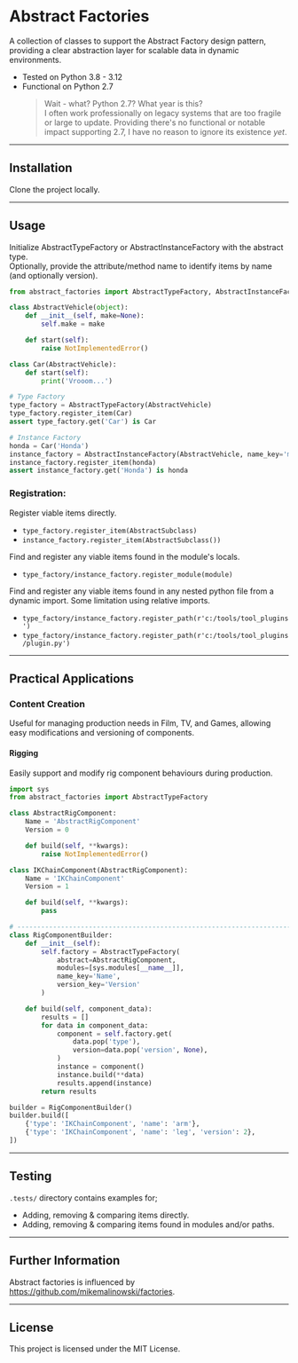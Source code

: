 # Abstract Factories
A collection of classes to support the Abstract Factory design pattern, providing a clear abstraction 
layer for scalable data in dynamic environments.

- Tested on Python 3.8 - 3.12
- Functional on Python 2.7
  > Wait - what? Python 2.7? What year is this?  
  > I often work professionally on legacy systems that are too 
  > fragile or large to update.
  > Providing there's no functional or notable impact 
  > supporting 2.7, I have no reason to ignore its existence _yet_.

---

## Installation
Clone the project locally.

---

## Usage
Initialize AbstractTypeFactory or AbstractInstanceFactory with the abstract type.  
Optionally, provide the attribute/method name to identify items by name (and optionally version).
```python
from abstract_factories import AbstractTypeFactory, AbstractInstanceFactory

class AbstractVehicle(object):
    def __init__(self, make=None):
        self.make = make

    def start(self):
        raise NotImplementedError()

class Car(AbstractVehicle):
    def start(self):
        print('Vrooom...')

# Type Factory
type_factory = AbstractTypeFactory(AbstractVehicle)
type_factory.register_item(Car)
assert type_factory.get('Car') is Car

# Instance Factory
honda = Car('Honda')
instance_factory = AbstractInstanceFactory(AbstractVehicle, name_key='make')
instance_factory.register_item(honda)
assert instance_factory.get('Honda') is honda
```

### Registration:
Register viable items directly.
- `type_factory.register_item(AbstractSubclass)`
- `instance_factory.register_item(AbstractSubclass())`

Find and register any viable items found in the module's locals.
- `type_factory/instance_factory.register_module(module)`  

Find and register any viable items found in any nested python file from a dynamic 
import. Some limitation using relative imports.  
- `type_factory/instance_factory.register_path(r'c:/tools/tool_plugins')`
- `type_factory/instance_factory.register_path(r'c:/tools/tool_plugins/plugin.py')`

---

## Practical Applications
### Content Creation
Useful for managing production needs in Film, TV, and Games, allowing easy modifications and versioning of components.

#### Rigging
Easily support and modify rig component behaviours during production.
```python
import sys
from abstract_factories import AbstractTypeFactory

class AbstractRigComponent:
    Name = 'AbstractRigComponent'
    Version = 0

    def build(self, **kwargs):
        raise NotImplementedError()

class IKChainComponent(AbstractRigComponent):
    Name = 'IKChainComponent'
    Version = 1

    def build(self, **kwargs):
        pass

# --------------------------------------------------------------------------
class RigComponentBuilder:
    def __init__(self):
        self.factory = AbstractTypeFactory(
            abstract=AbstractRigComponent,
            modules=[sys.modules[__name__]],
            name_key='Name',
            version_key='Version'
        )

    def build(self, component_data):
        results = []
        for data in component_data:
            component = self.factory.get(
                data.pop('type'), 
                version=data.pop('version', None),
            )
            instance = component()
            instance.build(**data)
            results.append(instance)
        return results

builder = RigComponentBuilder()
builder.build([
    {'type': 'IKChainComponent', 'name': 'arm'},
    {'type': 'IKChainComponent', 'name': 'leg', 'version': 2},
])
```

---

## Testing
`.tests/` directory contains examples for;
- Adding, removing & comparing items directly.
- Adding, removing & comparing items found in modules and/or paths.

---

## Further Information
Abstract factories is influenced by https://github.com/mikemalinowski/factories.

---

## License
This project is licensed under the MIT License.
